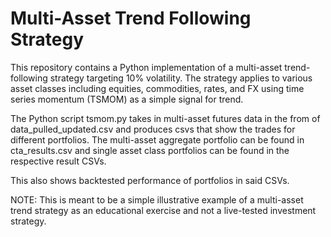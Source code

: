 # Multi-Asset Trend Following Strategy

This repository contains a Python implementation of a multi-asset trend-following strategy targeting 10% volatility. The strategy applies to various asset classes including equities, commodities, rates, and FX using time series momentum (TSMOM) as a simple signal for trend.

The Python script tsmom.py takes in multi-asset futures data in the from of data_pulled_updated.csv and produces csvs that show the trades for different portfolios. The multi-asset aggregate portfolio can be found in cta_results.csv and single asset class portfolios can be found in the respective result CSVs.

This also shows backtested performance of portfolios in said CSVs.

NOTE: This is meant to be a simple illustrative example of a multi-asset trend strategy as an educational exercise and not a live-tested investment strategy.